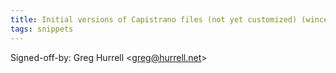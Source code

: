 ```yaml
---
title: Initial versions of Capistrano files (not yet customized) (wincent.dev, 902eb8c)
tags: snippets
---
```


Signed-off-by: Greg Hurrell &lt;greg@hurrell.net&gt;
